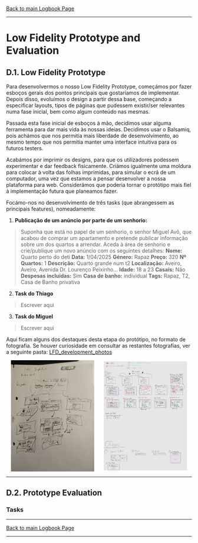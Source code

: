 [Back to main Logbook Page](../hci_logbook.md)

---
# Low Fidelity Prototype and Evaluation

## D.1. Low Fidelity Prototype
Para desenvolvermos o nosso Low Fidelity Prototype, começámos por fazer esboços gerais dos pontos principais que gostaríamos de implementar. Depois disso, evoluímos o design a partir dessa base, começando a especificar layouts, tipos de páginas que pudessem existir/ser relevantes numa fase inicial, bem como algum conteúdo nas mesmas.

Passada esta fase inicial de esboços à mão, decidimos usar alguma ferramenta para dar mais vida às nossas ideias. Decidimos usar o Balsamiq, pois achámos que nos permitia mais liberdade de desenvolvimento, ao mesmo tempo que nos permitia manter uma interface intuitiva para os futuros testers.

Acabámos por imprimir os designs, para que os utilizadores podessem experimentar e dar feedback fisicamente. Criámos igualmente uma moldura para colocar à volta das folhas imprimidas, para simular o ecrã de um computador, uma vez que estamos a pensar desenvolver a nossa plataforma para web. Considerámos que poderia tornar o protótipo mais fiel à implementação futura que planeamos fazer.

Focámo-nos no desenvolvimento de três tasks (que abrangessem as principais features), nomeadamente:
1. **Publicação de um anúncio por parte de um senhorio:**
>Suponha que está no papel de um senhorio, o senhor Miguel Avô, que acabou de comprar um apartamento e pretende publicar informação sobre um dos quartos a arrendar. Aceda à área de senhorio e crie/publique um novo anúncio com os seguintes detalhes:
>**Nome:** Quarto perto do deti
>**Data:** 1/04/2025
>**Género:** Rapaz
>**Preço:** 320
>**Nº Quartos:** 1
>**Descrição:** Quarto grande num t2
>**Localização:** Aveiro, Aveiro, Avenida Dr. Lourenço Peixinho…
>**Idade:** 18 a 23
>**Casais:** Não
>**Despesas incluídas:** Sim
>**Casa de banho:** individual
>**Tags:** Rapaz, T2, Casa de Banho privativa

2. **Task do Thiago**
> Escrever aqui

3. **Task do Miguel**
> Escrever aqui

Aqui ficam alguns dos destaques desta etapa do protótipo, no formato de fotografia. Se houver curiosidade em consultar as restantes fotografias, ver a seguinte pasta: [LFD_development_photos](./LFD_development_photos/)

<div style="display: flex; justify-content: space-around; align-items: center;">
  <img src="./LFD_development_photos/First_sketch.jpeg" alt="First Sketch" style="width: 45%;"/>
  <img src="./LFD_development_photos/Improved_version.jpeg" alt="Improved Version" style="width: 45%;"/>
</div>


---
## D.2. Prototype Evaluation

### Tasks


---
[Back to main Logbook Page](../hci_logbook.md)

---